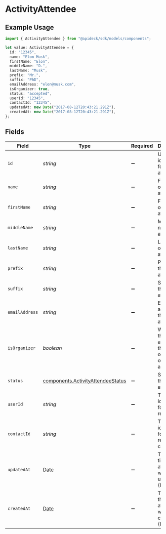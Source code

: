 # ActivityAttendee

## Example Usage

```typescript
import { ActivityAttendee } from "@apideck/sdk/models/components";

let value: ActivityAttendee = {
  id: "12345",
  name: "Elon Musk",
  firstName: "Elon",
  middleName: "D.",
  lastName: "Musk",
  prefix: "Mr.",
  suffix: "PhD",
  emailAddress: "elon@musk.com",
  isOrganizer: true,
  status: "accepted",
  userId: "12345",
  contactId: "12345",
  updatedAt: new Date("2017-08-12T20:43:21.291Z"),
  createdAt: new Date("2017-08-12T20:43:21.291Z"),
};
```

## Fields

| Field                                                                                         | Type                                                                                          | Required                                                                                      | Description                                                                                   | Example                                                                                       |
| --------------------------------------------------------------------------------------------- | --------------------------------------------------------------------------------------------- | --------------------------------------------------------------------------------------------- | --------------------------------------------------------------------------------------------- | --------------------------------------------------------------------------------------------- |
| `id`                                                                                          | *string*                                                                                      | :heavy_minus_sign:                                                                            | Unique identifier for the attendee                                                            | 12345                                                                                         |
| `name`                                                                                        | *string*                                                                                      | :heavy_minus_sign:                                                                            | Full name of the attendee                                                                     | Elon Musk                                                                                     |
| `firstName`                                                                                   | *string*                                                                                      | :heavy_minus_sign:                                                                            | First name of the attendee                                                                    | Elon                                                                                          |
| `middleName`                                                                                  | *string*                                                                                      | :heavy_minus_sign:                                                                            | Middle name of the attendee                                                                   | D.                                                                                            |
| `lastName`                                                                                    | *string*                                                                                      | :heavy_minus_sign:                                                                            | Last name of the attendee                                                                     | Musk                                                                                          |
| `prefix`                                                                                      | *string*                                                                                      | :heavy_minus_sign:                                                                            | Prefix of the attendee                                                                        | Mr.                                                                                           |
| `suffix`                                                                                      | *string*                                                                                      | :heavy_minus_sign:                                                                            | Suffix of the attendee                                                                        | PhD                                                                                           |
| `emailAddress`                                                                                | *string*                                                                                      | :heavy_minus_sign:                                                                            | Email address of the attendee                                                                 | elon@musk.com                                                                                 |
| `isOrganizer`                                                                                 | *boolean*                                                                                     | :heavy_minus_sign:                                                                            | Whether the attendee is the organizer of the activity                                         | true                                                                                          |
| `status`                                                                                      | [components.ActivityAttendeeStatus](../../models/components/activityattendeestatus.md)        | :heavy_minus_sign:                                                                            | Status of the attendee                                                                        | accepted                                                                                      |
| `userId`                                                                                      | *string*                                                                                      | :heavy_minus_sign:                                                                            | The identifier for a related user                                                             | 12345                                                                                         |
| `contactId`                                                                                   | *string*                                                                                      | :heavy_minus_sign:                                                                            | The identifier for a related contact                                                          | 12345                                                                                         |
| `updatedAt`                                                                                   | [Date](https://developer.mozilla.org/en-US/docs/Web/JavaScript/Reference/Global_Objects/Date) | :heavy_minus_sign:                                                                            | The last time the attendee was updated (ISO 8601)                                             | 2017-08-12T20:43:21.291Z                                                                      |
| `createdAt`                                                                                   | [Date](https://developer.mozilla.org/en-US/docs/Web/JavaScript/Reference/Global_Objects/Date) | :heavy_minus_sign:                                                                            | The time the attendee was created (ISO 8601)                                                  | 2017-08-12T20:43:21.291Z                                                                      |